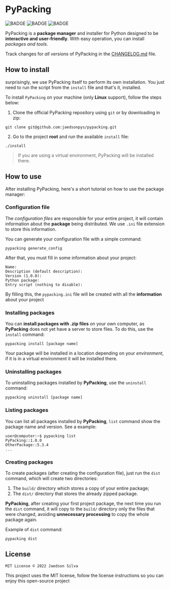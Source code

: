 # PyPacking

![BADGE](https://img.shields.io/badge/version-1.0.0-green)
![BADGE](https://img.shields.io/badge/license-MIT-red)
![BADGE](https://img.shields.io/badge/OS-Linux-yellow)

PyPacking is a **package manager** and installer for Python designed to be **interactive and user-friendly**. With easy operation, you can install *packages and tools*.

Track changes for *all versions* of PyPacking in the [CHANGELOG.md](https://github.com/jaedsonpys/pypacking/blob/master/CHANGELOG.md) file.

## How to install

surprisingly, we use PyPacking itself to perform its own installation. You just need to run the script from the `install` file and that's it, installed.

To install `PyPacking` on your machine (only **Linux** support), follow the steps below:

1. Clone the official PyPacking repository using `git` or by downloading in zip:

```
git clone git@github.com:jaedsonpys/pypacking.git
```

2. Go to the project **root** and run the available `install` file:

```
./install
```

> If you are using a virtual environment, PyPacking will be installed there.

## How to use

After installing PyPacking, here's a short tutorial on how to use the package manager:

### Configuration file

The *configuration files* are responsible for your entire project, it will contain information about the **package** being distributed. We use `.ini` file extension to store this information.

You can generate your configuration file with a simple command:

```
pypacking generate_config
```

After that, you must fill in some information about your project:

```
Name: 
Description (default description): 
Version (1.0.0): 
Python package: 
Entry script (nothing to disable): 
```

By filling this, the `pypacking.ini` file will be created with all the **information** about your project

### Installing packages

You can **install packages with .zip files** on your own computer, as **PyPacking** does not yet have a server to store files. To do this, use the `install` command:

```
pypacking install [package name]
```

Your package will be installed in a location depending on your *environment*, if it is in a virtual environment it will be installed there.

### Uninstalling packages

To uninstalling packages installed by **PyPacking**, use the `uninstall` command:

```
pypacking uninstall [package name]
```

### Listing packages

You can list all packages installed by **PyPacking**, `list` command show the package name and version. See a example:

```
user@computer:~$ pypacking list
PyPacking::1.0.0
OtherPackage::5.3.4
...
```

### Creating packages

To create packages (after creating the configuration file), just run the `dist` command, which will create two directories:

1. The `build/` directory which stores a copy of your entire package;
2. The `dist/` directory that stores the already zipped package.

**PyPacking**, after creating your first project package, the next time you run the `dist` command, it will copy to the `build/` directory only the files that were changed, avoiding **unnecessary processing** to copy the whole package again.

Example of `dist` command:

```
pypacking dist
```

## License

```
MIT License © 2022 Jaedson Silva
```

This project uses the MIT license, follow the license instructions so you can enjoy this open-source project
